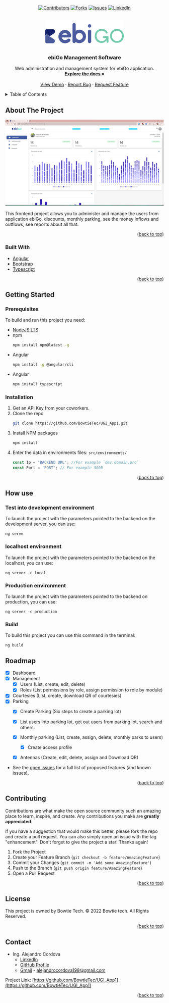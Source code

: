 <div id="top"></div>

<!-- PROJECT SHIELDS -->
<div align="center">

[![Contributors][contributors-shield]][contributors-url]
[![Forks][forks-shield]][forks-url]
[![Issues][issues-shield]][issues-url]
[![LinkedIn][linkedin-shield]][linkedin-url]


</div>

<!-- PROJECT LOGO -->
<br />
<div align="center">
  <a href="https://github.com/BowtieTec/UGI_App1">
    <img src="src/assets/img/logo.png" alt="Logo" >
  </a>

<h3 align="center">ebiGo Management Software</h3>

  <p align="center">
    Web administration and management system for ebiGo application.
    <br>
    <a href="https://github.com/BowtieTec/UGI_App1"><strong>Explore the docs »</strong></a>
    <br>
    <br>
    <a href="https://dev.bowtietech.pro/ebiGo/#/">View Demo</a>
    ·
    <a href="https://github.com/BowtieTec/UGI_App1/issues">Report Bug</a>
    ·
    <a href="https://github.com/BowtieTec/UGI_App1/issues">Request Feature</a>
  </p>
</div>



<!-- TABLE OF CONTENTS -->
<details>
  <summary>Table of Contents</summary>
  <ol>
    <li>
      <a href="#about-the-project">About The Project</a>
      <ul>
        <li><a href="#built-with">Built With</a></li>
      </ul>
    </li>
    <li>
      <a href="#getting-started">Getting Started</a>
      <ul>
        <li><a href="#prerequisites">Prerequisites</a></li>
        <li><a href="#installation">Installation</a></li>
      </ul>
    </li>
    <li><a href="#roadmap">Roadmap</a></li>
    <li><a href="#contributing">Contributing</a></li>
    <li><a href="#license">License</a></li>
    <li><a href="#contact">Contact</a></li>
  </ol>
</details>



<!-- ABOUT THE PROJECT -->

## About The Project

[![Product Name Screen Shot][product-screenshot]](https://dev.bowtietech.pro/ebiGo/#/)

This frontend project allows you to administer and manage the users from application ebiGo, discounts, monthly parking,
see the money inflows and outflows, see reports about all that.

<p align="right">(<a href="#top">back to top</a>)</p>

### Built With

* [Angular](https://angular.io/)
* [Bootstrap](https://getbootstrap.com)
* [Typescript](https://www.typescriptlang.org/)

<p align="right">(<a href="#top">back to top</a>)</p>



<!-- GETTING STARTED -->

## Getting Started

### Prerequisites

To build and run this project you need:

* [NodeJS LTS](https://nodejs.org/en/download/)
* npm
  ```sh
  npm install npm@latest -g
  ```
* Angular
  ```sh
  npm install -g @angular/cli
  ```
* Angular
  ```sh
  npm install typescript   
  ```

### Installation

1. Get an API Key from your coworkers.
2. Clone the repo
   ```sh
   git clone https://github.com/BowtieTec/UGI_App1.git
   ```
3. Install NPM packages
   ```sh
   npm install
   ```
4. Enter the data in environments files: `src/environments/`
   ```js
   const Ip = 'BACKEND URL'; //For example `dev.domain.pro`
   const Port = 'PORT'; // For example 3000
   ```

<p align="right">(<a href="#top">back to top</a>)</p>

<!-- How Use -->

## How use

### Test into development environment

To launch the project with the parameters pointed to the backend on the development server, you can use:

   ```shell
   ng serve
   ```

### localhost environment

To launch the project with the parameters pointed to the backend on the localhost, you can use:

   ```shell
   ng server -c local
   ```

### Production environment

To launch the project with the parameters pointed to the backend on production, you can use:

   ```shell
   ng server -c production
   ```

### Build

To build this project you can use this command in the terminal:

   ```shell
   ng build
   ```

<!-- ROADMAP -->

## Roadmap

- [x] Dashboard
- [x] Management
  - [x] Users (List, create, edit, delete)
  - [x] Roles (List permissions by role, assign permission to role by module)
- [x] Courtesies (List, create, download QR of courtesies)
- [x] Parking
  - [x] Create Parking (Six steps to create a parking lot)
  - [x] List users into parking lot, get out users from parking lot, search and others.
  - [x] Monthly parking (List, create, assign, delete, monthly parks to users)
    - [x] Create access profile
  - [x] Antennas (Create, edit, delete, assign and Download QR)


- See the [open issues](https://github.com/BowtieTec/UGI_App1/issues) for a full list of proposed features (and known
  issues).

<p align="right">(<a href="#top">back to top</a>)</p>
<!-- CONTRIBUTING -->

## Contributing

Contributions are what make the open source community such an amazing place to learn, inspire, and create. Any
contributions you make are **greatly appreciated**.

If you have a suggestion that would make this better, please fork the repo and create a pull request. You can also
simply open an issue with the tag "enhancement". Don't forget to give the project a star! Thanks again!

1. Fork the Project
2. Create your Feature Branch (`git checkout -b feature/AmazingFeature`)
3. Commit your Changes (`git commit -m 'Add some AmazingFeature'`)
4. Push to the Branch (`git push origin feature/AmazingFeature`)
5. Open a Pull Request

<p align="right">(<a href="#top">back to top</a>)</p>

<!-- LICENSE -->

## License

This project is owned by Bowtie Tech. © 2022 Bowtie tech. All Rights Reserved.
<p align="right">(<a href="#top">back to top</a>)</p>

<!-- CONTACT -->

## Contact

- Ing. Alejandro Cordova
  - [LinkedIn](https://www.linkedin.com/in/acordovam/)
  - [GitHub Profile](https://github.com/Acordovam)
  - [Gmail](mailto:alejandrocordova198@gmail.com) - alejandrocordova198@gmail.com

Project Link: [https://github.com/BowtieTec/UGI_App1](https://github.com/BowtieTec/UGI_App1)

<p align="right">(<a href="#top">back to top</a>)</p>


[contributors-shield]: https://img.shields.io/github/contributors/BowtieTec/UGI_App1.svg?style=for-the-badge

[contributors-url]: https://github.com/BowtieTec/UGI_App1/graphs/contributors

[forks-shield]: https://img.shields.io/github/forks/BowtieTec/UGI_App1.svg?style=for-the-badge

[forks-url]: https://github.com/BowtieTec/UGI_App1/network/members

[stars-shield]: https://img.shields.io/github/stars/BowtieTec/UGI_App1.svg?style=for-the-badge

[stars-url]: https://github.com/BowtieTec/UGI_App1/stargazers

[issues-shield]: https://img.shields.io/github/issues/BowtieTec/UGI_App1.svg?style=for-the-badge

[issues-url]: https://github.com/BowtieTec/UGI_App1/issues

[license-shield]: https://img.shields.io/github/license/BowtieTec/UGI_App1.svg?style=for-the-badge

[license-url]: https://github.com/BowtieTec/UGI_App1/blob/master/LICENSE.txt

[linkedin-shield]: https://img.shields.io/badge/-LinkedIn-black.svg?style=for-the-badge&logo=linkedin&colorB=555

[linkedin-url]: https://www.linkedin.com/in/acordovam/

[product-screenshot]: src/assets/img/screenshoot1.png
